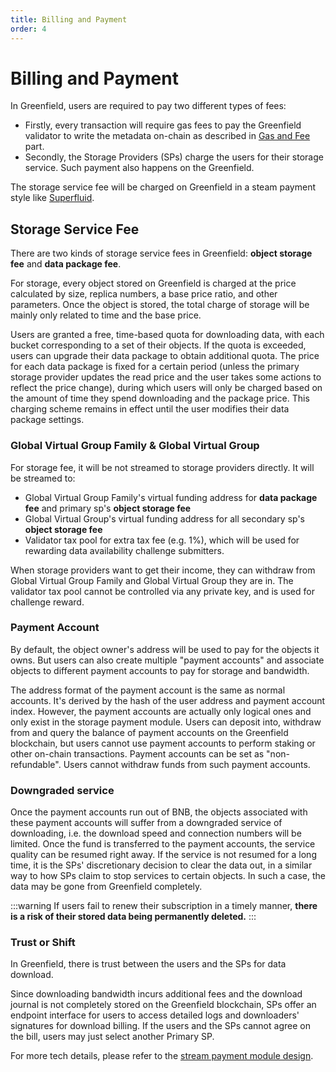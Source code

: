 ```yaml
---
title: Billing and Payment
order: 4
---
```


# Billing and Payment

In Greenfield, users are required to pay two different types of fees:

- Firstly, every transaction will require gas fees to pay the Greenfield validator to
  write the metadata on-chain as described in [Gas and Fee](gas-fees.md) part.
- Secondly, the Storage Providers (SPs) charge the users for their storage service. Such payment also happens on the
  Greenfield.

The storage service fee will be charged on Greenfield in a steam payment style
like [Superfluid](https://docs.superfluid.finance/superfluid/protocol-overview/in-depth-overview/super-agreements/constant-flow-agreement-cfa).

## Storage Service Fee

There are two kinds of storage service fees in Greenfield: **object storage fee** and **data package fee**.

For storage, every object stored on Greenfield is charged at the price calculated by size, replica numbers,
a base price ratio, and other parameters. Once the object is stored, the total charge of
storage will be mainly only related to time and the base price.

Users are granted a free, time-based quota for downloading data, with each bucket corresponding to a set of their
objects. If the quota is exceeded, users can upgrade their data package to obtain additional quota. The price for each
data package is fixed for a certain period (unless the primary storage provider updates the read price and the user
takes some actions to reflect the price change), during which users will only be charged based on the amount of time
they spend downloading and the package price. This charging scheme remains in effect until the user modifies their data
package settings.

### Global Virtual Group Family & Global Virtual Group
For storage fee, it will be not streamed to storage providers directly. It will be streamed to:
- Global Virtual Group Family's virtual funding address for **data package fee** and primary sp's **object storage fee**
- Global Virtual Group's virtual funding address for all secondary sp's **object storage fee**
- Validator tax pool for extra tax fee (e.g. 1%), which will be used for rewarding data availability challenge submitters.

When storage providers want to get their income, they can withdraw from Global Virtual Group Family and Global Virtual Group 
they are in.
The validator tax pool cannot be controlled via any private key, and is used for challenge reward.

### Payment Account

By default, the object owner's address will be used to pay for the objects it owns.
But users can also create multiple "payment accounts" and associate objects to different payment
accounts to pay for storage and bandwidth.

The address format of the payment account is the same as normal accounts.
It's derived by the hash of the user address and payment account index.
However, the payment accounts are actually only logical ones and only exist in the storage payment module.
Users can deposit into, withdraw from and query the balance of payment accounts on the Greenfield blockchain,
but users cannot use payment accounts to perform staking or other on-chain transactions.
Payment accounts can be set as "non-refundable". Users cannot withdraw funds from such payment accounts.

### Downgraded service

Once the payment accounts run out of BNB, the objects associated with these payment accounts will
suffer from a downgraded service of downloading, i.e. the download speed and connection numbers will be limited.
Once the fund is transferred to the payment accounts, the service quality can be resumed right away.
If the service is not resumed for a long time, it is the SPs' discretionary decision to clear the data out,
in a similar way to how SPs claim to stop services to certain objects. In such a case, the data may be gone
from Greenfield completely.

:::warning
If users fail to renew their subscription in a timely manner, **there is a risk of their stored data being permanently
deleted.**
:::

### Trust or Shift

In Greenfield, there is trust between the users and the SPs for data download.

Since downloading bandwidth incurs additional fees and the download journal is not completely stored on the Greenfield
blockchain, SPs offer an endpoint interface for users to access detailed logs and downloaders'
signatures for download billing.
If the users and the SPs cannot agree on the bill, users may just select another Primary SP.

For more tech details, please refer to
the [stream payment module design](../greenfield-blockchain/modules/billing-and-payment.md).
